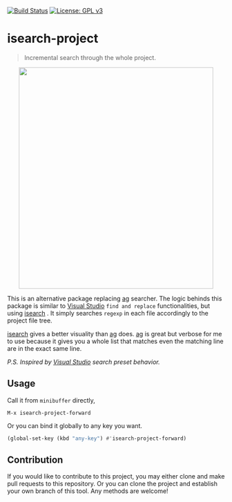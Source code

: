 [![Build Status](https://travis-ci.com/jcs090218/isearch-project.svg?branch=master)](https://travis-ci.com/jcs090218/isearch-project)
[![License: GPL v3](https://img.shields.io/badge/License-GPL%20v3-blue.svg)](https://www.gnu.org/licenses/gpl-3.0)


# isearch-project
> Incremental search through the whole project.

<p align="center">
  <img src="./screenshot/isearch-project-demo.gif" width="450" height="513"/>
</p>

This is an alternative package replacing 
[ag](https://github.com/Wilfred/ag.el) 
searcher. The logic behinds this package is similar to 
[Visual Studio](https://visualstudio.microsoft.com/)
`find and replace` functionalities, but using 
[isearch](https://www.emacswiki.org/emacs/IncrementalSearch)
. It simply searches `regexp` in each file accordingly to the 
project file tree.

[isearch](https://www.emacswiki.org/emacs/IncrementalSearch) 
gives a better visuality than 
[ag](https://github.com/Wilfred/ag.el) 
does. 
[ag](https://github.com/Wilfred/ag.el) 
is great but verbose for me to use because it gives you a 
whole list that matches even the matching line are in the 
exact same line.

*P.S. Inspired by [Visual Studio](https://visualstudio.microsoft.com/) search preset behavior.*


## Usage ##
Call it from `minibuffer` directly, 
```
M-x isearch-project-forward
```
Or you can bind it globally to any key you want.
```el
(global-set-key (kbd "any-key") #'isearch-project-forward)
```


## Contribution
If you would like to contribute to this project, you may either
clone and make pull requests to this repository. Or you can
clone the project and establish your own branch of this tool.
Any methods are welcome!
